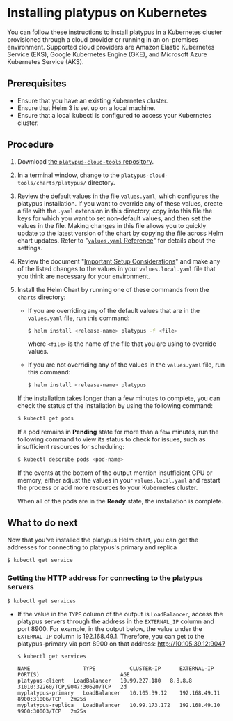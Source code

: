 # Installing platypus on Kubernetes

You can follow these instructions to install platypus in a Kubernetes cluster provisioned through a cloud provider or running in an on-premises environment. Supported cloud providers are Amazon Elastic Kubernetes Service (EKS), Google Kubernetes Engine (GKE), and Microsoft Azure Kubernetes Service (AKS).


## Prerequisites

* Ensure that you have an existing Kubernetes cluster.
* Ensure that Helm 3 is set up on a local machine.
* Ensure that a local kubectl is configured to access your Kubernetes cluster.

## Procedure

1. Download [the `platypus-cloud-tools` repository](https://github.com/duckbills/platypus-cloud-tools).
1. In a terminal window, change to the `platypus-cloud-tools/charts/platypus/` directory.
1. Review the default values in the file `values.yaml`, which configures the platypus installation. If you want to override any of these values, create a file with the `.yaml` extension in this directory, copy into this file the keys for which you want to set non-default values, and then set the values in the file. Making changes in this file allows you to quickly update to the latest version of the chart by copying the file across Helm chart updates. Refer to "[`values.yaml` Reference](./docs/Values-Reference.md)" for details about the settings.
1. Review the document "[Important Setup Considerations](./docs/setup/Important-Setup-Considerations.md)" and make any of the listed changes to the values in your `values.local.yaml` file that you think are necessary for your environment.
1. Install the Helm Chart by running one of these commands from the `charts` directory:
   * If you are overriding any of the default values that are in the `values.yaml` file, run this command:

      ```bash
      $ helm install <release-name> platypus -f <file>
      ```
      where `<file>` is the name of the file that you are using to override values.
   * If you are not overriding any of the values in the `values.yaml` file, run this command:
      ```bash
      $ helm install <release-name> platypus
      ```

   If the installation takes longer than a few minutes to complete, you can check the status of the installation by using the following command:

   ```bash
   $ kubectl get pods
   ```

   If a pod remains in **Pending** state for more than a few minutes, run the following command to view its status to check for issues, such as insufficient resources for scheduling:

   ```bash
   $ kubectl describe pods <pod-name>
   ```

   If the events at the bottom of the output mention insufficient CPU or memory, either adjust the values in your `values.local.yaml` and restart the process or add more resources to your Kubernetes cluster.

   When all of the pods are in the **Ready** state, the installation is complete.

## What to do next

Now that you've installed the platypus Helm chart, you can get the  addresses for connecting to platypus's primary and replica

   ```bash
   $ kubectl get service  
   ```


### Getting the HTTP address for connecting to the platypus servers 


```
$ kubectl get services
```

* If the value in the `TYPE` column of the output is `LoadBalancer`, access the platypus servers through the address in the `EXTERNAL_IP` column and port 8900.
For example, in the output below, the value under the `EXTERNAL-IP` column is 192.168.49.1. Therefore, you can get to the platypus-primary via port 8900 on that address: http://10.105.39.12:9047
   ```
   $ kubectl get services
  
   NAME                 TYPE           CLUSTER-IP      EXTERNAL-IP       PORT(S)                          AGE
   platypus-client   LoadBalancer   10.99.227.180   8.8.8.8           31010:32260/TCP,9047:30620/TCP   2d
   myplatypus-primary   LoadBalancer   10.105.39.12    192.168.49.11   8900:31006/TCP   2m25s
   myplatypus-replica   LoadBalancer   10.99.173.172   192.168.49.10   9900:30003/TCP   2m25s

   ```
